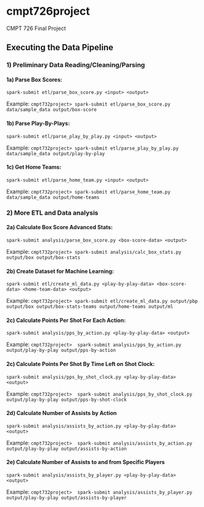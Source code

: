 # cmpt726project
CMPT 726 Final Project

## Executing the Data Pipeline
### 1) Preliminary Data Reading/Cleaning/Parsing
#### 1a) Parse Box Scores:
`spark-submit etl/parse_box_score.py <input> <output>`  

Example: `cmpt732project> spark-submit etl/parse_box_score.py data/sample_data output/box-score`

#### 1b) Parse Play-By-Plays:
`spark-submit etl/parse_play_by_play.py <input> <output>`  

Example: `cmpt732project> spark-submit etl/parse_play_by_play.py data/sample_data output/play-by-play`

#### 1c) Get Home Teams:
`spark-submit etl/parse_home_team.py <input> <output>`

Example:  `cmpt732project> spark-submit etl/parse_home_team.py data/sample_data output/home-teams`


### 2) More ETL and Data analysis
#### 2a) Calculate Box Score Advanced Stats:
`spark-submit analysis/parse_box_score.py <box-score-data> <output>`  

Example: `cmpt732project> spark-submit analysis/calc_box_stats.py output/box output/box-stats`

#### 2b) Create Dataset for Machine Learning:
`spark-submit etl/create_ml_data.py <play-by-play-data> <box-score-data> <home-team-data> <output>`

Example: `cmpt732project> spark-submit etl/create_ml_data.py output/pbp output/box output/box-stats-teams output/home-teams output/ml`

#### 2c) Calculate Points Per Shot For Each Action:
`spark-submit analysis/pps_by_action.py <play-by-play-data> <output>`

Example: `cmpt732project>  spark-submit analysis/pps_by_action.py output/play-by-play output/pps-by-action`

#### 2c) Calculate Points Per Shot By Time Left on Shot Clock:
`spark-submit analysis/pps_by_shot_clock.py <play-by-play-data> <output>`

Example: `cmpt732project>  spark-submit analysis/pps_by_shot_clock.py output/play-by-play output/pps-by-shot-clock`

#### 2d) Calculate Number of Assists by Action
`spark-submit analysis/assists_by_action.py <play-by-play-data> <output>`

Example: `cmpt732project>  spark-submit analysis/assists_by_action.py output/play-by-play output/assists-by-action`

#### 2e) Calculate Number of Assists to and from Specific Players
`spark-submit analysis/assists_by_player.py <play-by-play-data> <output>`

Example: `cmpt732project>  spark-submit analysis/assists_by_player.py output/play-by-play output/assists-by-player`
